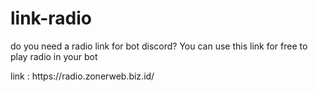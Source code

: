 # link-radio

<p>do you need a radio link for bot discord?
You can use this link for free to play radio in your bot</p>
<h>link : https://radio.zonerweb.biz.id/</h>
